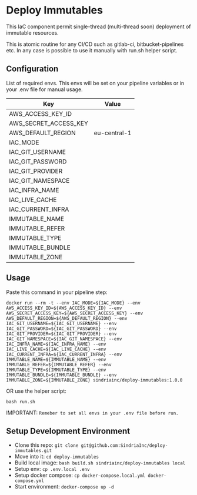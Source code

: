 # Deploy Immutables

This IaC component permit single-thread (multi-thread soon) deployment of immutable resources.

This is atomic routine for any CI/CD such as gitlab-ci, bitbucket-pipelines etc.
In any case is possible to use it manually with run.sh helper script.

## Configuration

List of required envs. This envs will be set on your pipeline variables or in your .env file for manual usage.

| Key                       | Value                         |
| --------------------------|:-----------------------------:|
| AWS_ACCESS_KEY_ID         | <access-key>                  |
| AWS_SECRET_ACCESS_KEY     | <secret-key>                  |
| AWS_DEFAULT_REGION        | eu-central-1                  |
| IAC_MODE                  | <mode>                        |
| IAC_GIT_USERNAME          | <service-account-username>    |
| IAC_GIT_PASSWORD          | <service-account-username>    |
| IAC_GIT_PROVIDER          | <provider-fqdn>               |
| IAC_GIT_NAMESPACE         | <repo-namespace>              |
| IAC_INFRA_NAME            | <repo-slug>                   |
| IAC_LIVE_CACHE            | <bucket-name>                 |
| IAC_CURRENT_INFRA         | <bucket-name>                 |
| IMMUTABLE_NAME            | <resource-name>               |
| IMMUTABLE_REFER           | <blueprint-name>              |
| IMMUTABLE_TYPE            | <resource-type>               |
| IMMUTABLE_BUNDLE          | <resource-bundle>             |
| IMMUTABLE_ZONE            | <cloud-provider-zone>         |


## Usage

Paste this command in your pipeline step:

`docker run --rm -t --env IAC_MODE=${IAC_MODE} --env AWS_ACCESS_KEY_ID=${AWS_ACCESS_KEY_ID} --env AWS_SECRET_ACCESS_KEY=${AWS_SECRET_ACCESS_KEY} --env AWS_DEFAULT_REGION=${AWS_DEFAULT_REGION} --env IAC_GIT_USERNAME=${IAC_GIT_USERNAME} --env IAC_GIT_PASSWORD=${IAC_GIT_PASSWORD} --env IAC_GIT_PROVIDER=${IAC_GIT_PROVIDER} --env IAC_GIT_NAMESPACE=${IAC_GIT_NAMESPACE} --env IAC_INFRA_NAME=${IAC_INFRA_NAME} --env IAC_LIVE_CACHE=${IAC_LIVE_CACHE} --env IAC_CURRENT_INFRA=${IAC_CURRENT_INFRA} --env IMMUTABLE_NAME=${IMMUTABLE_NAME} --env IMMUTABLE_REFER=${IMMUTABLE_REFER} --env IMMUTABLE_TYPE=${IMMUTABLE_TYPE} --env IMMUTABLE_BUNDLE=${IMMUTABLE_BUNDLE} --env IMMUTABLE_ZONE=${IMMUTABLE_ZONE} sindriainc/deploy-immutables:1.0.0`

OR use the helper script:

`bash run.sh`

IMPORTANT: `Remeber to set all envs in your .env file before run.`


## Setup Development Environment

- Clone this repo: `git clone git@github.com:SindriaInc/deploy-immutables.git`
- Move into it: `cd deploy-immutables`
- Build local image: `bash build.sh sindriainc/deploy-immutables local`
- Setup env: `cp .env.local .env`
- Setup docker compose: `cp docker-compose.local.yml docker-compose.yml`
- Start environment: `docker-compose up -d`